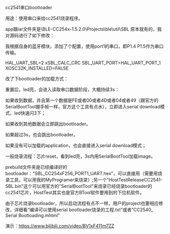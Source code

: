 cc2541串口bootloader

用途：使用串口来给cc2541烧录程序。

app跟iar文件夹是\BLE-CC254x-1.5.2.0\Projects\ble\util\SBL
原本就有的，我对源码进行了如下修改：

我根据自身的蓝牙模块，添加了个配置，使用port1的串口，即P1.4 P1.5作为串口传输。

HAL_UART_SBL=2
xSBL_CALC_CRC
SBL_UART_PORT=HAL_UART_PORT_1
XOSC32K_INSTALLED=FALSE

改了下bootloader的加载方式：

重置后，led亮，会进入读取串口数据阶段，大概持续3s：

如果收到数据，并且第一个数据是FE或者00或者4D或者04或者49（跟官方的SerialBootTool握手帧一样，官方这个工具有点水），立即进入serial download模式，led快速闪3下；

如果收到其他数据会立即跳出bootloader。

如果超过3s，也会跳出bootloader。

如果没有可以加载的application，也会直接进入serial download模式；

一般烧录流程：芯片reset，看到led亮，3s内用SerialBootTool加载image。

prebuild文件夹是已经编译好的bootloader："SBL_CC254xF256_PORT1_UART.hex"，可以直接用（需要用烧录工具，可以用我的MyProgramer来烧录）;另一个"HostTestReleaseCC2541-SBL.bin"这个可以用官方的"SerialBootTool"来烧录已经烧录bootloader的cc2541芯片，HostTest其实也是官方BTool软件要用到的下位机软件。


由于芯片烧录bootloader，所以启动流程有点不一样，用户的project也要相应修改，详细看“编译可以使用serial bootloader烧录的工程.txt”或者“CC2540_ Serial Bootloading.mhtml”


演示：https://www.bilibili.com/video/BV1xF411m7ZZ